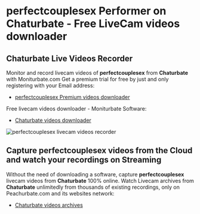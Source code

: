 # perfectcouplesex Performer on Chaturbate - Free LiveCam videos downloader

## Chaturbate Live Videos Recorder

Monitor and record livecam videos of **perfectcouplesex** from **Chaturbate** with Moniturbate.com
Get a premium trial for free by just and only registering with your Email address:
* [perfectcouplesex Premium videos downloader](https://moniturbate.com/request-demo-licence-key.html)

Free livecam videos downloader - Moniturbate Software:
* [Chaturbate videos downloader](https://moniturbate.com/moniturbate-download-software.html)

![perfectcouplesex livecam videos recorder](https://peachurnet.com/templates/moniturbate-software.png)


## Capture perfectcouplesex videos from the Cloud and watch your recordings on Streaming

Without the need of downloading a software, capture **perfectcouplesex** livecam videos from **Chaturbate** 100% online.
Watch Livecam archives from **Chaturbate** unlimitedly from thousands of existing recordings, only on Peachurbate.com and its websites network:
* [Chaturbate videos archives](https://peachurnet.com/)